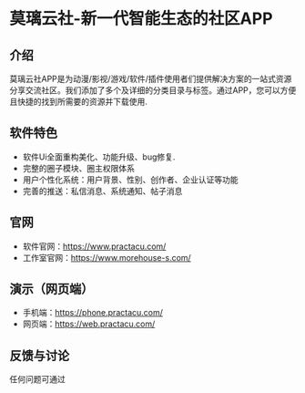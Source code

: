 # 莫璃云社-新一代智能生态的社区APP

## 介绍
莫璃云社APP是为动漫/影视/游戏/软件/插件使用者们提供解决方案的一站式资源分享交流社区。我们添加了多个及详细的分类目录与标签。通过APP，您可以方便且快捷的找到所需要的资源并下载使用.
## 软件特色
- 软件Ui全面重构美化、功能升级、bug修复.
- 完整的圈子模块、圈主权限体系
- 用户个性化系统：用户背景、性别、创作者、企业认证等功能
- 完善的推送：私信消息、系统通知、帖子消息
## 官网
- 软件官网：https://www.practacu.com/
- 工作室官网：https://www.morehouse-s.com/
## 演示（网页端）
- 手机端：https://phone.practacu.com/
- 网页端：https://web.practacu.com/
## 反馈与讨论
任何问题可通过
